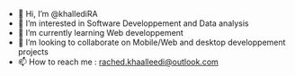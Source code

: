 - 👋 Hi, I’m @khallediRA
- 👀 I’m interested in Software Developpement and Data analysis
- 🌱 I’m currently learning Web developpement 
- 💞️ I’m looking to collaborate on Mobile/Web and desktop developpement projects
- 📫 How to reach me : rached.khaalleedi@outlook.com

<!---
khallediRA/khallediRA is a ✨ special ✨ repository because its `README.md` (this file) appears on your GitHub profile.
You can click the Preview link to take a look at your changes.
--->
